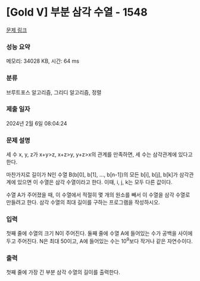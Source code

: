 # [Gold V] 부분 삼각 수열 - 1548 

[문제 링크](https://www.acmicpc.net/problem/1548) 

### 성능 요약

메모리: 34028 KB, 시간: 64 ms

### 분류

브루트포스 알고리즘, 그리디 알고리즘, 정렬

### 제출 일자

2024년 2월 6일 08:04:24

### 문제 설명

<p>세 수 x, y, z가 x+y>z, x+z>y, y+z>x의 관계를 만족하면, 세 수는 삼각관계에 있다고 한다.</p>

<p>마찬가지로 길이가 N인 수열 B(b[0], b[1], ..., b[n-1])의 모든 b[i], b[j], b[k]가 삼각관계에 있으면 이 수열은 삼각 수열이라고 한다. 이때, i, j, k는 모두 다른 값이다.</p>

<p>수열 A가 주어졌을 때, 이 수열에서 적절히 몇 개의 원소를 빼서 이 수열을 삼각 수열로 만들려고 한다. 삼각 수열의 최대 길이를 구하는 프로그램을 작성하시오.</p>

### 입력 

 <p>첫째 줄에 수열의 크기 N이 주어진다. 둘째 줄에 수열 A에 들어있는 수가 공백을 사이에 두고 주어진다. N은 최대 50이고, A에 들어있는 수는 10<sup>9</sup>보다 작거나 같은 자연수이다.</p>

### 출력 

 <p>첫째 줄에 가장 긴 부분 삼각 수열의 길이를 출력한다.</p>
